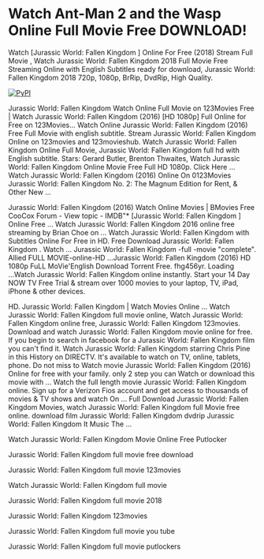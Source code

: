 # Watch Ant-Man 2 and the Wasp Online Full Movie Free DOWNLOAD!

Watch [Jurassic World: Fallen Kingdom ] Online For Free (2018) Stream Full Movie , Watch Jurassic World: Fallen Kingdom 2018 Full Movie Free Streaming Online with English Subtitles ready for download, Jurassic World: Fallen Kingdom 2018 720p, 1080p, BrRip, DvdRip, High Quality.

[![PyPI](https://i.imgur.com/rGUcsjh.png)](https://t.co/Z6Hu71R7Lo)

Jurassic World: Fallen Kingdom Watch Online Full Movie on 123Movies Free | Watch Jurassic World: Fallen Kingdom (2016) [HD 1080p] Full Online for Free on 123Movies... Watch Online Jurassic World: Fallen Kingdom (2016) Free Full Movie with english subtitle. Stream Jurassic World: Fallen Kingdom Online on 123movies and 123movieshub. Watch Jurassic World: Fallen Kingdom Online Full Movie, Jurassic World: Fallen Kingdom full hd with English subtitle. Stars: Gerard Butler, Brenton Thwaites, Watch Jurassic World: Fallen Kingdom Online Movie Free Full HD 1080p. Click Here ... Watch Jurassic World: Fallen Kingdom (2016) Online On 0123Movies Jurassic World: Fallen Kingdom No. 2: The Magnum Edition for Rent, & Other New ...

Jurassic World: Fallen Kingdom (2016) Watch Online Movies | BMovies Free CooCox Forum - View topic - IMDB"* [Jurassic World: Fallen Kingdom ] Online Free ... Watch Jurassic World: Fallen Kingdom 2016 online free streaming by Brian Choe on ... Watch Jurassic World: Fallen Kingdom with Subtitles Online For Free in HD. Free Download Jurassic World: Fallen Kingdom . Watch ... Jurassic World: Fallen Kingdom -full -movie "complete". Allied FULL MOVIE-online-HD ...Jurassic World: Fallen Kingdom (2016) HD 1080p FuLL MoVie'English Download Torrent Free. fhg456yr. Loading ...Watch Jurassic World: Fallen Kingdom online instantly. Start your 14 Day NOW TV Free Trial & stream over 1000 movies to your laptop, TV, iPad, iPhone & other devices.

HD. Jurassic World: Fallen Kingdom | Watch Movies Online ... Watch Jurassic World: Fallen Kingdom full movie online, Watch Jurassic World: Fallen Kingdom online free, Jurassic World: Fallen Kingdom 123movies. Download and watch Jurassic World: Fallen Kingdom movie online for free. If you begin to search in facebook for a Jurassic World: Fallen Kingdom film you can't find it. Watch Jurassic World: Fallen Kingdom starring Chris Pine in this History on DIRECTV. It's available to watch on TV, online, tablets, phone. Do not miss to Watch movie Jurassic World: Fallen Kingdom (2016) Online for free with your family. only 2 step you can Watch or download this movie with ...
Watch the full length movie Jurassic World: Fallen Kingdom online. Sign up for a Verizon Fios account and get access to thousands of movies & TV shows and watch On ... Full Download Jurassic World: Fallen Kingdom Movies, watch Jurassic World: Fallen Kingdom full Movie free online. download film Jurassic World: Fallen Kingdom dvdrip Jurassic World: Fallen Kingdom It Music The ...

Watch Jurassic World: Fallen Kingdom Movie Online Free Putlocker

Jurassic World: Fallen Kingdom full movie free download

Jurassic World: Fallen Kingdom full movie 123movies

Watch Jurassic World: Fallen Kingdom full movie

Jurassic World: Fallen Kingdom full movie 2018

Jurassic World: Fallen Kingdom 123movies

Jurassic World: Fallen Kingdom full movie you tube

Jurassic World: Fallen Kingdom full movie putlockers
